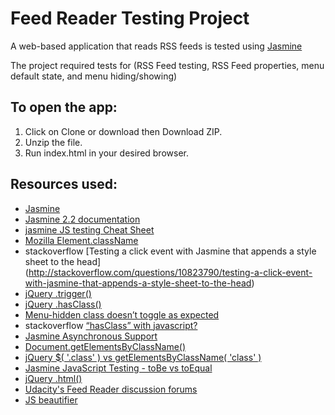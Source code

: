 # Feed Reader Testing Project

A web-based application that reads RSS feeds is tested using [Jasmine](http://jasmine.github.io/)

The project required tests for (RSS Feed testing, RSS Feed properties, menu default state, and menu hiding/showing) 

## To open the app:

1. Click on Clone or download then Download ZIP.
2. Unzip the file.
3. Run index.html in your desired browser.


## Resources used:

- [Jasmine](https://jasmine.github.io/)
- [Jasmine 2.2 documentation](https://jasmine.github.io/2.2/introduction)
- [jasmine JS testing Cheat Sheet](https://www.cheatography.com/citguy/cheat-sheets/jasmine-js-testing/)
- [Mozilla Element.className](https://developer.mozilla.org/en-US/docs/Web/API/Element/className)
- stackoverflow [Testing a click event with Jasmine that appends a style sheet to the head] (http://stackoverflow.com/questions/10823790/testing-a-click-event-with-jasmine-that-appends-a-style-sheet-to-the-head)
- [jQuery .trigger()](http://api.jquery.com/trigger/)
- [jQuery .hasClass()](https://api.jquery.com/hasclass/)
- [Menu-hidden class doesn’t toggle as expected](https://discussions.udacity.com/t/menu-hidden-class-doesnt-toggle-as-expected/184355)
- stackoverflow [“hasClass” with javascript?](http://stackoverflow.com/questions/5085567/hasclass-with-javascript)
- [Jasmine Asynchronous Support](https://jasmine.github.io/2.2/introduction.html#section-Asynchronous_Support)
- [Document.getElementsByClassName()](https://developer.mozilla.org/en/docs/Web/API/Document/getElementsByClassName)
- [jQuery $( '.class' ) vs getElementsByClassName( 'class' )](https://jsperf.com/jquery-class-vs-getelementsbyclassname-class)
- [Jasmine JavaScript Testing - toBe vs toEqual](http://stackoverflow.com/questions/22413009/jasmine-javascript-testing-tobe-vs-toequal)
- [jQuery .html()](http://api.jquery.com/html/)
- [Udacity's Feed Reader discussion forums](https://discussions.udacity.com/c/nd001-feed-reader-testing)
- [JS beautifier](http://jsbeautifier.org/)
